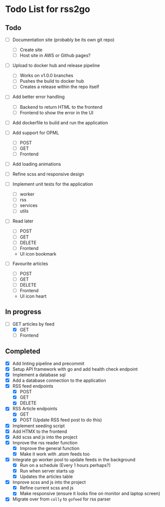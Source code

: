 # Todo List for rss2go

## Todo

* [ ] Documentation site (probably be its own git repo)
  - [ ] Create site
  - [ ] Host site in AWS or Github pages?

* [ ] Upload to docker hub and release pipeline
    - [ ] Works on v1.0.0 branches
    - [ ] Pushes the build to docker hub
    - [ ] Creates a release within the repo itself

* [ ] Add better error handling
    - [ ] Backend to return HTML to the frontend
    - [ ] Frontend to show the error in the UI

* [ ] Add dockerfile to build and run the application

* [ ] Add support for OPML
    - [ ] POST
    - [ ] GET
    - [ ] Frontend

* [ ] Add loading animations

* [ ] Refine scss and responsive design

* [ ] Implement unit tests for the application
    - [ ] worker
    - [ ] rss
    - [ ] services
    - [ ] utils

* [ ] Read later
  - [ ] POST
  - [ ] GET
  - [ ] DELETE
  - [ ] Frontend
  - UI icon bookmark

* [ ] Favourite articles
  - [ ] POST
  - [ ] GET
  - [ ] DELETE
  - [ ] Frontend
  - UI icon heart

## In progress

* [ ] GET articles by feed
  - [X] GET
  - [ ] Frontend

## Completed

* [X] Add linting pipeline and precommit
* [X] Setup API framework with go and add health check endpoint
* [X] Implement a database sql
* [X] Add a database connection to the application
* [X] RSS feed endpoints
  - [X] POST
  - [X] GET
  - [X] DELETE
* [X] RSS Article endpoints
  - [X] GET
  - [X] POST (Update RSS feed post to do this)
* [X] Implement seeding script
* [X] Add HTMX to the frontend
* [X] Add scss and js into the project
* [X] Improve the rss reader function
  - [X] Improve the general function
  - [X] Make it work with .atom feeds too
* [X] Integrate go worker pool to update feeds in the background
    - [X] Run on a schedule (Every 1 hours perhaps?)
    - [X] Run when server starts up
    - [X] Updates the articles table
* [X] Improve scss and js into the project
  - [X] Refine current scss and js
  - [X] Make responsive (ensure it looks fine on monitor and laptop screen)
* [X] Migrate over from `colly` to `gofeed` for rss parser
